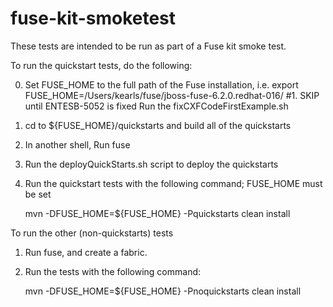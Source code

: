 fuse-kit-smoketest
==================

These tests are intended to be run as part of a Fuse kit smoke test.   
 
To run the quickstart tests, do the following:

0. Set FUSE_HOME to the full path of the Fuse installation, i.e. export FUSE_HOME=/Users/kearls/fuse/jboss-fuse-6.2.0.redhat-016/
#1. SKIP until ENTESB-5052 is fixed Run the fixCXFCodeFirstExample.sh
2. cd to ${FUSE_HOME}/quickstarts and build all of the quickstarts
3. In another shell, Run fuse
4. Run the deployQuickStarts.sh script to deploy the quickstarts
5. Run the quickstart tests with the following command; FUSE_HOME must be set

    mvn -DFUSE_HOME=${FUSE_HOME} -Pquickstarts clean install
    
To run the other (non-quickstarts) tests

1. Run fuse, and create a fabric.
2. Run the tests with the following command:

    mvn -DFUSE_HOME=${FUSE_HOME} -Pnoquickstarts clean install
    

    